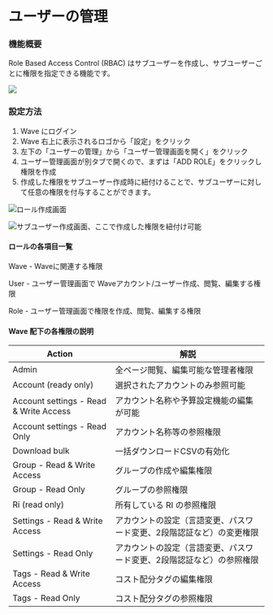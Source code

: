# ユーザーの管理

### **機能概要**

Role Based Access Control (RBAC) はサブユーザーを作成し、サブユーザーごとに権限を指定できる機能です。

![](../.gitbook/assets/Wave\_🔊\_と\_Slack\_\_\_pj-alphaus\_jig-saw\_\_\_JIG-SAW.png)

### **設定方法** <a href="#h_c37ca821b1" id="h_c37ca821b1"></a>

1. Wave にログイン
2. Wave 右上に表示されるロゴから「設定」をクリック
3. 左下の「ユーザーの管理」から「ユーザー管理画面を開く」をクリック
4. ユーザー管理画面が別タブで開くので、まずは「ADD ROLE」をクリックし権限を作成
5. 作成した権限をサブユーザー作成時に紐付けることで、サブユーザーに対して任意の権限を付与することができます。

![ロール作成画面](https://downloads.intercomcdn.com/i/o/246154906/47589e209f6ce4a77687d4e9/%E3%82%B9%E3%82%AF%E3%83%AA%E3%83%BC%E3%83%B3%E3%82%B7%E3%83%A7%E3%83%83%E3%83%88+2020-09-15+19.00.42.png)

![サブユーザー作成画面、ここで作成した権限を紐付け可能](https://downloads.intercomcdn.com/i/o/246156626/525429de1d7dcfa4bd6ad183/%E3%82%B9%E3%82%AF%E3%83%AA%E3%83%BC%E3%83%B3%E3%82%B7%E3%83%A7%E3%83%83%E3%83%88+2020-09-15+19.06.33.png)

#### **ロールの各項目一覧** <a href="#h_1fcb1e8f4a" id="h_1fcb1e8f4a"></a>

Wave - Waveに関連する権限

User - ユーザー管理画面で Waveアカウント/ユーザー作成、閲覧、編集する権限

Role - ユーザー管理画面で権限を作成、閲覧、編集する権限

#### Wave 配下の各権限の説明 <a href="#h_99e543c45a" id="h_99e543c45a"></a>

| Action                                 | 解説                                  |
| -------------------------------------- | ----------------------------------- |
| Admin                                  | 全ページ閲覧、編集可能な管理者権限                   |
| Account (ready only)                   | 選択されたアカウントのみ参照可能                    |
| Account settings - Read & Write Access | アカウント名称や予算設定機能の編集が可能                |
| Account settings - Read Only           | アカウント名称等の参照権限                       |
| Download bulk                          | 一括ダウンロードCSVの有効化                     |
| Group - Read & Write Access            | グループの作成や編集権限                        |
| Group - Read Only                      | グループの参照権限                           |
| Ri (read only)                         | 所有している RI の参照権限                     |
| Settings - Read & Write Access         | アカウントの設定（言語変更、パスワード変更、2段階認証など）の変更権限 |
| Settings - Read Only                   | アカウントの設定（言語変更、パスワード変更、2段階認証など）の参照権限 |
| Tags - Read & Write Access             | コスト配分タグの編集権限                        |
| Tags - Read Only                       | コスト配分タグの参照権限                        |
